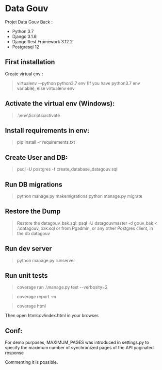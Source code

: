 # Data Gouv

Projet Data Gouv Back :

-   Python 3.7
-   Django 3.1.6
-   Django Rest Framework 3.12.2
-   Postgresql 12

## First installation

Create virtual env :

> virtualenv --python python3.7 env (If you have python3.7 env variable), else
> virtualenv env

## Activate the virtual env (Windows):

> .\env\Scripts\activate

## Install requirements in env:

> pip install -r requirements.txt

## Create User and DB:

> psql -U postgres -f create_database_datagouv.sql

## Run DB migrations

> python manage.py makemigrations
> python manage.py migrate

## Restore the Dump

> Restore the datagouv_bak.sql:
> psql -U datagouvmaster -d gouv_bak < .\datagouv_bak.sql
> or from Pgadmin, or any other Postgres client, in the db datagouv

## Run dev server

> python manage.py runserver

## Run unit tests

> coverage run .\manage.py test --verbosity=2

> coverage report -m

> coverage html

Then open htmlcov/index.html in your browser.

## Conf:

For demo purposes, MAXIMUM_PAGES was introduced in settings.py
to specify the maximum number of synchronized pages of the API paginated response

Commenting it is possible.
